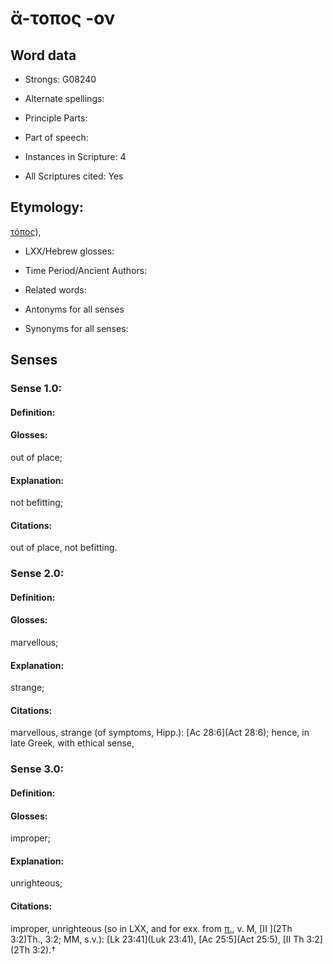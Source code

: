 # ἄ-τοπος -ον

<!-- Status: S2=NeedsEdits -->
<!-- Lexica used for edits:   -->

## Word data

* Strongs: G08240

* Alternate spellings:



* Principle Parts: 


* Part of speech: 


* Instances in Scripture: 4

* All Scriptures cited: Yes

## Etymology: 

[τόπος]()),

* LXX/Hebrew glosses: 


* Time Period/Ancient Authors: 


* Related words: 

* Antonyms for all senses

* Synonyms for all senses: 


## Senses 


### Sense  1.0: 

#### Definition: 

#### Glosses: 

out of place; 

#### Explanation: 

not befitting; 

#### Citations: 

out of place, not befitting.

### Sense  2.0: 

#### Definition: 

#### Glosses: 

marvellous; 

#### Explanation: 

strange; 

#### Citations: 

marvellous, strange (of symptoms, Hipp.): [Ac 28:6](Act 28:6); hence, in late Greek, with ethical sense,

### Sense  3.0: 

#### Definition: 

#### Glosses: 

improper; 

#### Explanation: 

unrighteous; 

#### Citations: 

improper, unrighteous (so in LXX, and for exx. from [π.](), v. M, [II ](2Th 3:2)Th., 3:2; MM, s.v.): [Lk 23:41](Luk 23:41), [Ac 25:5](Act 25:5), [II Th 3:2](2Th 3:2).†
